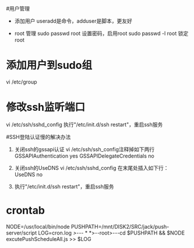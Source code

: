 #用户管理
* 添加用户
useradd是命令，adduser是脚本，更友好

* root 管理
sudo passwd root		设置密码，启用root
sudo passwd -l root		锁定root

# 添加用户到sudo组
vi /etc/group

# 修改ssh监听端口
vi /etc/ssh/sshd_config
执行"/etc/init.d/ssh restart"，重启ssh服务

#SSH登陆认证慢的解决办法

1. 关闭ssh的gssapi认证 
vi /etc/ssh/ssh_config注释掉如下两行
GSSAPIAuthentication yes
GSSAPIDelegateCredentials no
 
2. 关闭ssh的UseDNS
  vi /etc/ssh/sshd_config
  在末尾处插入如下行：
  UseDNS no
3. 执行"/etc/init.d/ssh restart"，重启ssh服务

# crontab
NODE=/usr/local/bin/node
PUSHPATH=/mnt/DISK2/SRC/jack/push-server/script
LOG=cron.log
*>---* * *>--root>---cd $PUSHPATH && $NODE excutePushScheduleAll.js >> $LOG

